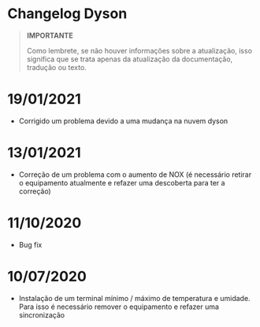 # Changelog Dyson

>**IMPORTANTE**
>
>Como lembrete, se não houver informações sobre a atualização, isso significa que se trata apenas da atualização da documentação, tradução ou texto.

# 19/01/2021

- Corrigido um problema devido a uma mudança na nuvem dyson

# 13/01/2021

- Correção de um problema com o aumento de NOX (é necessário retirar o equipamento atualmente e refazer uma descoberta para ter a correção)

# 11/10/2020

- Bug fix

# 10/07/2020

- Instalação de um terminal mínimo / máximo de temperatura e umidade. Para isso é necessário remover o equipamento e refazer uma sincronização
